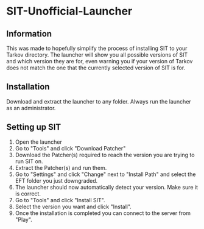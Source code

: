 # SIT-Unofficial-Launcher
## Information
This was made to hopefully simplify the process of installing SIT to your Tarkov directory. The launcher will show you all possible versions of SIT and which version they are for, even warning you if your version of Tarkov does not match the one that the currently selected version of SIT is for.
## Installation
Download and extract the launcher to any folder. Always run the launcher as an administrator.
## Setting up SIT
 1. Open the launcher
 2. Go to "Tools" and click "Download Patcher"
 3. Download the Patcher(s) required to reach the version you are trying to run SIT on.
 4. Extract the Patcher(s) and run them.
 5. Go to "Settings" and click "Change" next to "Install Path" and select the EFT folder you just downgraded.
 6. The launcher should now automatically detect your version. Make sure it is correct.
 7. Go to "Tools" and click "Install SIT".
 8. Select the version you want and click "Install".
 9. Once the installation is completed you can connect to the server from "Play".
